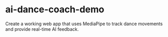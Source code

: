 # ai-dance-coach-demo
Create a working web app that uses MediaPipe to track dance movements and provide real-time AI feedback.
